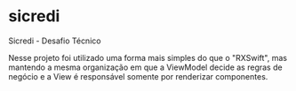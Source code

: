 # sicredi
Sicredi - Desafio Técnico

Nesse projeto foi utilizado uma forma mais simples do que o "RXSwift", mas mantendo a mesma organização em que a ViewModel decide as regras de negócio e a View é responsável somente por renderizar componentes.
